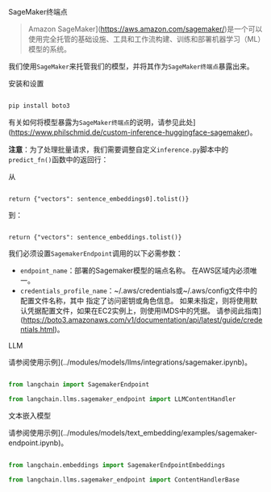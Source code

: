 SageMaker终端点

>Amazon SageMaker](https://aws.amazon.com/sagemaker/)是一个可以使用完全托管的基础设施、工具和工作流构建、训练和部署机器学习（ML）模型的系统。

我们使用`SageMaker`来托管我们的模型，并将其作为`SageMaker终端点`暴露出来。


安装和设置

```bash

pip install boto3
```


有关如何将模型暴露为`SageMaker终端点`的说明，请参见此处](https://www.philschmid.de/custom-inference-huggingface-sagemaker)。

**注意**：为了处理批量请求，我们需要调整自定义`inference.py`脚本中的`predict_fn()`函数中的返回行：

从

```

return {"vectors": sentence_embeddings0].tolist()}
```


到：

```

return {"vectors": sentence_embeddings.tolist()}
```




我们必须设置`SagemakerEndpoint`调用的以下必需参数：
- `endpoint_name`：部署的Sagemaker模型的端点名称。
在AWS区域内必须唯一。
- `credentials_profile_name`：~/.aws/credentials或~/.aws/config文件中的配置文件名称，其中
指定了访问密钥或角色信息。
如果未指定，则将使用默认凭据配置文件，如果在EC2实例上，则使用IMDS中的凭据。
请参阅此指南](https://boto3.amazonaws.com/v1/documentation/api/latest/guide/credentials.html)。


LLM

请参阅使用示例](../modules/models/llms/integrations/sagemaker.ipynb)。

```python

from langchain import SagemakerEndpoint

from langchain.llms.sagemaker_endpoint import LLMContentHandler

```


文本嵌入模型

请参阅使用示例](../modules/models/text_embedding/examples/sagemaker-endpoint.ipynb)。
```python

from langchain.embeddings import SagemakerEndpointEmbeddings

from langchain.llms.sagemaker_endpoint import ContentHandlerBase

```

